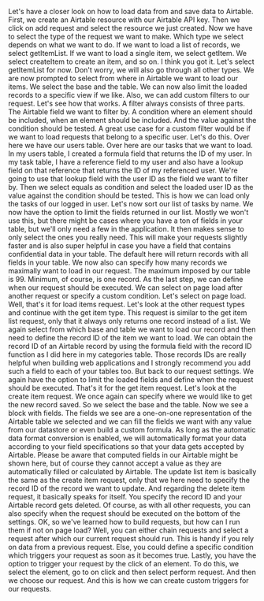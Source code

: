 Let's have a closer look on how to load data from and save data to Airtable. First, we create an Airtable resource with our Airtable API key. Then we click on add request and select the resource we just created. Now we have to select the type of the request we want to make. Which type we select depends on what we want to do. If we want to load a list of records, we select getItemList. If we want to load a single item, we select getItem. We select createItem to create an item, and so on. I think you got it. Let's select getItemList for now. Don't worry, we will also go through all other types. We are now prompted to select from where in Airtable we want to load our items. We select the base and the table. We can now also limit the loaded records to a specific view if we like. Also, we can add custom filters to our request. Let's see how that works. A filter always consists of three parts. The Airtable field we want to filter by. A condition where an element should be included, when an element should be included. And the value against the condition should be tested. A great use case for a custom filter would be if we want to load requests that belong to a specific user. Let's do this. Over here we have our users table. Over here are our tasks that we want to load. In my users table, I created a formula field that returns the ID of my user. In my task table, I have a reference field to my user and also have a lookup field on that reference that returns the ID of my referenced user. We're going to use that lookup field with the user ID as the field we want to filter by. Then we select equals as condition and select the loaded user ID as the value against the condition should be tested. This is how we can load only the tasks of our logged in user. Let's now sort our list of tasks by name. We now have the option to limit the fields returned in our list. Mostly we won't use this, but there might be cases where you have a ton of fields in your table, but we'll only need a few in the application. It then makes sense to only select the ones you really need. This will make your requests slightly faster and is also super helpful in case you have a field that contains confidential data in your table. The default here will return records with all fields in your table. We now also can specify how many records we maximally want to load in our request. The maximum imposed by our table is 99. Minimum, of course, is one record. As the last step, we can define when our request should be executed. We can select on page load after another request or specify a custom condition. Let's select on page load. Well, that's it for load items request. Let's look at the other request types and continue with the get item type. This request is similar to the get item list request, only that it always only returns one record instead of a list. We again select from which base and table we want to load our record and then need to define the record ID of the item we want to load. We can obtain the record ID of an Airtable record by using the formula field with the record ID function as I did here in my categories table. Those records IDs are really helpful when building web applications and I strongly recommend you add such a field to each of your tables too. But back to our request settings. We again have the option to limit the loaded fields and define when the request should be executed. That's it for the get item request. Let's look at the create item request. We once again can specify where we would like to get the new record saved. So we select the base and the table. Now we see a block with fields. The fields we see are a one-on-one representation of the Airtable table we selected and we can fill the fields we want with any value from our datastore or even build a custom formula. As long as the automatic data format conversion is enabled, we will automatically format your data according to your field specifications so that your data gets accepted by Airtable. Please be aware that computed fields in our Airtable might be shown here, but of course they cannot accept a value as they are automatically filled or calculated by Airtable. The update list item is basically the same as the create item request, only that we here need to specify the record ID of the record we want to update. And regarding the delete item request, it basically speaks for itself. You specify the record ID and your Airtable record gets deleted. Of course, as with all other requests, you can also specify when the request should be executed on the bottom of the settings. OK, so we've learned how to build requests, but how can I run them if not on page load? Well, you can either chain requests and select a request after which our current request should run. This is handy if you rely on data from a previous request. Else, you could define a specific condition which triggers your request as soon as it becomes true. Lastly, you have the option to trigger your request by the click of an element. To do this, we select the element, go to on click and then select perform request. And then we choose our request. And this is how we can create custom triggers for our requests.